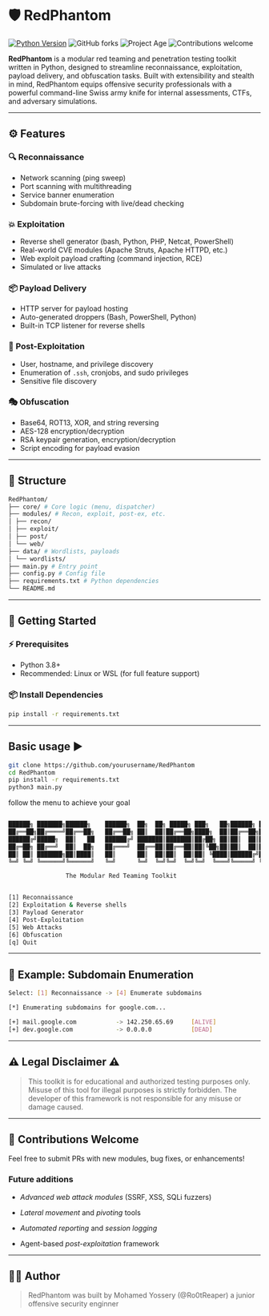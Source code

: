 # 🛡️ RedPhantom


[![Python Version](https://img.shields.io/badge/python-3.8%2B-blue?style=flat-square)](https://www.python.org/downloads/)
![GitHub forks](https://img.shields.io/github/forks/Ro0tReaper/RedPhantom?style=flat-square)
![Project Age](https://img.shields.io/badge/project-new-blue?style=flat-square)
![Contributions welcome](https://img.shields.io/badge/contributions-welcome-brightgreen?style=flat-square)





**RedPhantom** is a modular red teaming and penetration testing toolkit written in Python, designed to streamline reconnaissance, exploitation, payload delivery, and obfuscation tasks. Built with extensibility and stealth in mind, RedPhantom equips offensive security professionals with a powerful command-line Swiss army knife for internal assessments, CTFs, and adversary simulations.

---

## ⚙️ Features

### 🔍 Reconnaissance
- Network scanning (ping sweep)
- Port scanning with multithreading
- Service banner enumeration
- Subdomain brute-forcing with live/dead checking

### 💥 Exploitation
- Reverse shell generator (bash, Python, PHP, Netcat, PowerShell)
- Real-world CVE modules (Apache Struts, Apache HTTPD, etc.)
- Web exploit payload crafting (command injection, RCE)
- Simulated or live attacks

### 📦 Payload Delivery
- HTTP server for payload hosting
- Auto-generated droppers (Bash, PowerShell, Python)
- Built-in TCP listener for reverse shells

### 🧠 Post-Exploitation
- User, hostname, and privilege discovery
- Enumeration of `.ssh`, cronjobs, and sudo privileges
- Sensitive file discovery

### 🎭 Obfuscation
- Base64, ROT13, XOR, and string reversing
- AES-128 encryption/decryption
- RSA keypair generation, encryption/decryption
- Script encoding for payload evasion

---

## 🧱 Structure

```bash
RedPhantom/
├── core/ # Core logic (menu, dispatcher)
├── modules/ # Recon, exploit, post-ex, etc.
│ ├── recon/
│ ├── exploit/
│ ├── post/
│ └── web/
├── data/ # Wordlists, payloads
│ └── wordlists/
├── main.py # Entry point
├── config.py # Config file
├── requirements.txt # Python dependencies
└── README.md
```
---

## 🚀 Getting Started

### ⚡ Prerequisites

- Python 3.8+
- Recommended: Linux or WSL (for full feature support)

### 📦 Install Dependencies

```bash
pip install -r requirements.txt
```
---
## Basic usage ▶️

```bash
git clone https://github.com/yourusername/RedPhantom
cd RedPhantom
pip install -r requirements.txt
python3 main.py
```

follow the menu to achieve your goal

```bash

██████╗ ███████╗██████╗    ██████╗  ██╗  ██╗ █████╗ ███╗   ██╗██████╗ ███╗   ███╗
██╔══██╗██╔════╝██╔══██╗   ██╔══██╗ ██║  ██║██╔══██╗████╗  ██║██╔══██╗████╗ ████║
██████╔╝█████╗  ██║   ██   ██████╔╝ ███████║███████║██╔██╗ ██║██║  ██║██╔████╔██║
██╔═██╗ ██╔══╝  ██║  ██╗   ██╔═══╝  ██╔══██║██╔══██║██║╚██╗██║██║  ██║██║╚██╔╝██║
██║ ██║ ███████╗██║████║   ██║      ██║  ██║██║  ██║██║ ╚████║██████╔╝██║ ╚═╝ ██║
╚═╝ ╚═╝ ╚══════╝╚══════╝   ╚═╝      ╚═╝  ╚═╝╚═╝  ╚═╝╚═╝  ╚═══╝╚═════╝ ╚═╝     ╚═╝

                The Modular Red Teaming Toolkit


[1] Reconnaissance
[2] Exploitation & Reverse shells
[3] Payload Generator
[4] Post-Exploitation
[5] Web Attacks
[6] Obfuscation
[q] Quit
```
---
## 📎 Example: Subdomain Enumeration

```bash
Select: [1] Reconnaissance -> [4] Enumerate subdomains

[*] Enumerating subdomains for google.com...

[+] mail.google.com           -> 142.250.65.69     [ALIVE]
[+] dev.google.com            -> 0.0.0.0           [DEAD]
```

---
## ⚠️ Legal Disclaimer ⚠️
> This toolkit is for educational and authorized testing purposes only. Misuse of this tool for illegal purposes is strictly forbidden. The developer of this framework is not responsible for any misuse or damage caused.

---
## 🤝 Contributions Welcome
Feel free to submit PRs with new modules, bug fixes, or enhancements!

### Future additions
 - *Advanced web attack modules* (SSRF, XSS, SQLi fuzzers)

 - *Lateral movement* and *pivoting* tools

 - *Automated reporting* and *session logging*

 - Agent-based *post-exploitation* framework

---

## 👨‍💻 Author
>RedPhantom was built by Mohamed Yossery (@Ro0tReaper) a junior offensive security enginner